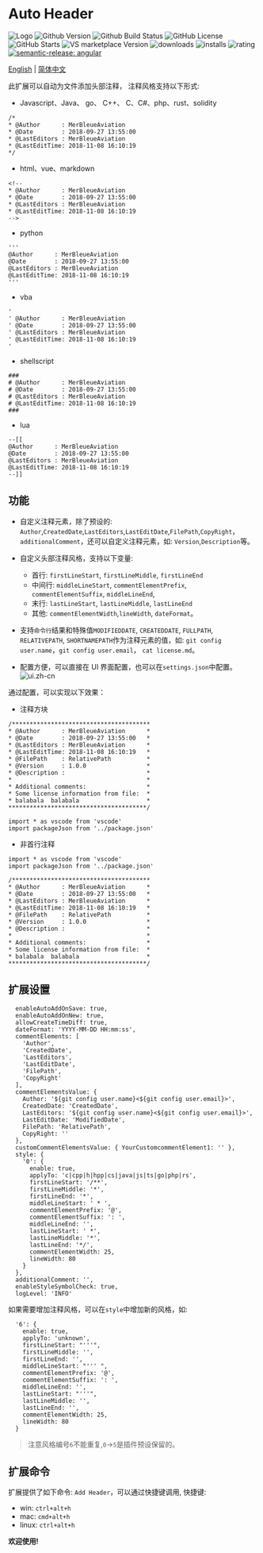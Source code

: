 <!--
* @Author                : Robert Huang<56649783@qq.com>
* @CreatedDate           : 2023-02-04 20:35:52
* @LastEditors           : Robert Huang<56649783@qq.com>
* @LastEditDate          : 2023-02-04 20:35:52
* @FilePath              : auto-header-plus/README.zh-cn.md
* @CopyRight             : MerBleueAviation
-->

# Auto Header

![Logo](https://github.com/hks2002/auto-header-plus/raw/master/images/icon.png)
![Github Version](https://img.shields.io/github/package-json/v/hks2002/auto-header-plus) ![Github Build Status](https://img.shields.io/github/actions/workflow/status/hks2002/auto-header-plus/Build.yml) ![GitHub License](https://img.shields.io/github/license/hks2002/auto-header-plus) ![GitHub Starts](https://img.shields.io/github/stars/hks2002/auto-header-plus)
![VS marketplace Version](https://img.shields.io/visual-studio-marketplace/v/MerBleueAviation.auto-header-plus) ![downloads](https://img.shields.io/visual-studio-marketplace/d/MerBleueAviation.auto-header-plus) ![installs](https://img.shields.io/visual-studio-marketplace/i/MerBleueAviation.auto-header-plus) ![rating](https://img.shields.io/visual-studio-marketplace/r/MerBleueAviation.auto-header-plus)
[![semantic-release: angular](https://img.shields.io/badge/semantic--release-angular-e10079?logo=semantic-release)](https://github.com/semantic-release/semantic-release)

[English](./README.md) | [简体中文](./README.zh-cn.md)

此扩展可以自动为文件添加头部注释， 注释风格支持以下形式:

- Javascript、Java、 go、 C++、 C、C#、php、rust、solidity

```
/*
* @Author      : MerBleueAviation
* @Date        : 2018-09-27 13:55:00
* @LastEditors : MerBleueAviation
* @LastEditTime: 2018-11-08 16:10:19
*/
```

- html、vue、markdown

```
<!--
* @Author      : MerBleueAviation
* @Date        : 2018-09-27 13:55:00
* @LastEditors : MerBleueAviation
* @LastEditTime: 2018-11-08 16:10:19
-->
```

- python

```
'''
@Author      : MerBleueAviation
@Date        : 2018-09-27 13:55:00
@LastEditors : MerBleueAviation
@LastEditTime: 2018-11-08 16:10:19
'''
```

- vba

```
'
' @Author      : MerBleueAviation
' @Date        : 2018-09-27 13:55:00
' @LastEditors : MerBleueAviation
' @LastEditTime: 2018-11-08 16:10:19
'
```

- shellscript

```
###
# @Author      : MerBleueAviation
# @Date        : 2018-09-27 13:55:00
# @LastEditors : MerBleueAviation
# @LastEditTime: 2018-11-08 16:10:19
###
```

- lua

```
--[[
@Author      : MerBleueAviation
@Date        : 2018-09-27 13:55:00
@LastEditors : MerBleueAviation
@LastEditTime: 2018-11-08 16:10:19
--]]
```

## 功能

- 自定义注释元素，除了预设的: `Author`,`CreatedDate`,`LastEditors`,`LastEditDate`,`FilePath`,`CopyRight`，`additionalComment`，还可以自定义注释元素，如: `Version`,`Description`等。

- 自定义头部注释风格，支持以下变量:

  - 首行: `firstLineStart`, `firstLineMiddle`, `firstLineEnd`
  - 中间行: `middleLineStart`, `commentElementPrefix`, `commentElementSuffix`, `middleLineEnd`,
  - 末行: `lastLineStart`, `lastLineMiddle`, `lastLineEnd`
  - 其他: `commentElementWidth`,`lineWidth`, `dateFormat`。

- 支持`命令行`结果和特殊值`MODIFIEDDATE`, `CREATEDDATE`, `FULLPATH`, `RELATIVEPATH`, `SHORTNAMEPATH`作为注释元素的值，如: `git config user.name`，`git config user.email`， `cat license.md`。

- 配置方便，可以直接在 UI 界面配置，也可以在`settings.json`中配置。
  ![ui.zh-cn](https://github.com/hks2002/auto-header-plus/raw/master/images/ui.zh-cn.png)

通过配置，可以实现以下效果：

- 注释方块

```
/***************************************
* @Author      : MerBleueAviation      *
* @Date        : 2018-09-27 13:55:00   *
* @LastEditors : MerBleueAviation      *
* @LastEditTime: 2018-11-08 16:10:19   *
* @FilePath    : RelativePath          *
* @Version     : 1.0.0                 *
* @Description :                       *
*                                      *
* Additional comments:                 *
* Some license information from file:  *
* balabala  balabala                   *
***************************************/

import * as vscode from 'vscode'
import packageJson from '../package.json'
```

- 非首行注释

```
import * as vscode from 'vscode'
import packageJson from '../package.json'

/***************************************
* @Author      : MerBleueAviation      *
* @Date        : 2018-09-27 13:55:00   *
* @LastEditors : MerBleueAviation      *
* @LastEditTime: 2018-11-08 16:10:19   *
* @FilePath    : RelativePath          *
* @Version     : 1.0.0                 *
* @Description :                       *
*                                      *
* Additional comments:                 *
* Some license information from file:  *
* balabala  balabala                   *
***************************************/

```

## 扩展设置

```
  enableAutoAddOnSave: true,
  enableAutoAddOnNew: true,
  allowCreateTimeDiff: true,
  dateFormat: 'YYYY-MM-DD HH:mm:ss',
  commentElements: [
    'Author',
    'CreatedDate',
    'LastEditors',
    'LastEditDate',
    'FilePath',
    'CopyRight'
  ],
  commentElementsValue: {
    Author: '${git config user.name}<${git config user.email}>',
    CreatedDate: 'CreatedDate',
    LastEditors: '${git config user.name}<${git config user.email}>',
    LastEditDate: 'ModifiedDate',
    FilePath: 'RelativePath',
    CopyRight: ''
  },
  customCommentElementsValue: { YourCustomcommentElement1: '' },
  style: {
    '0': {
      enable: true,
      applyTo: 'c|cpp|h|hpp|cs|java|js|ts|go|php|rs',
      firstLineStart: '/**',
      firstLineMiddle: '*',
      firstLineEnd: '*',
      middleLineStart: ' * ',
      commentElementPrefix: '@',
      commentElementSuffix: ': ',
      middleLineEnd: '',
      lastLineStart: ' *',
      lastLineMiddle: '*',
      lastLineEnd: '*/',
      commentElementWidth: 25,
      lineWidth: 80
    }
  },
  additionalComment: '',
  enableStyleSymbolCheck: true,
  logLevel: 'INFO'
```

如果需要增加注释风格，可以在`style`中增加新的风格，如:

```
  '6': {
    enable: true,
    applyTo: 'unknown',
    firstLineStart: "'''",
    firstLineMiddle: '',
    firstLineEnd: '',
    middleLineStart: "''' ",
    commentElementPrefix: '@',
    commentElementSuffix: ': ',
    middleLineEnd: '',
    lastLineStart: "'''",
    lastLineMiddle: '',
    lastLineEnd: '',
    commentElementWidth: 25,
    lineWidth: 80
  }
```

> 注意风格编号`6`不能重复,`0`->`5`是插件预设保留的。

## 扩展命令

扩展提供了如下命令: `Add Header`，可以通过快捷键调用, 快捷键:

- win: `ctrl+alt+h`
- mac: `cmd+alt+h`
- linux: `ctrl+alt+h`

**欢迎使用!**
